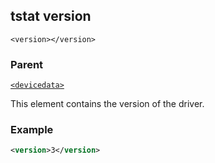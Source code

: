 ## tstat version

`<version></version>`


### Parent

[`<devicedata>`][1]


This element contains the version of the driver.


### Example

```xml
<version>3</version>
```



[1]:	https://snap-one.github.io/docs-driverworks-xml/#devicedata